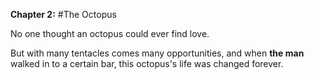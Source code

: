 **Chapter 2:**
#The Octopus

No one thought an octopus could ever find love.

But with many tentacles comes many opportunities, and when **the man** walked in to a certain bar, this octopus's life was changed forever.